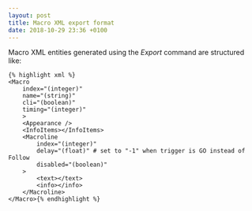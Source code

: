 ```yaml
---
layout: post
title: Macro XML export format
date: 2018-10-29 23:36 +0100
---
```


Macro XML entities generated using the *Export* command are structured like:

    {% highlight xml %}
    <Macro
        index="(integer)"
        name="(string)"
        cli="(boolean)"
        timing="(integer)"
        >
        <Appearance />
        <InfoItems></InfoItems>
        <Macroline
            index="(integer)"
            delay="(float)" # set to "-1" when trigger is GO instead of Follow
            disabled="(boolean)"
        >
            <text></text>
            <info></info>
        </Macroline>
    </Macro>{% endhighlight %}
